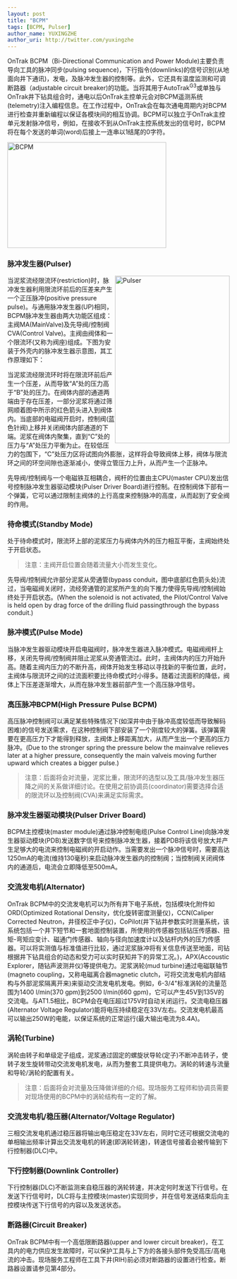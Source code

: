 ```yaml
---
layout: post
title: "BCPM"
tags: [BCPM, Pulser]
author_name: YUXINGZHE
author_uri: http://twitter.com/yuxingzhe
---
```


<span class="dropcap">O</span>nTrak BCPM（Bi-Directional Communication and Power Module)主要负责导向工具的脉冲同步(pulsing sequence)，下行指令(downlinks)的信号识别(从地面向井下通讯)，发电，及脉冲发生器的控制等。此外，它还具有温度监测和可调断路器（adjustable circuit breaker)的功能。当将其用于AutoTrak<sup>G3</sup>或单独与OnTrak井下钻具组合时，通电以后OnTrak主控单元会对BCPM遥测系统(telemetry)注入编程信息。在工作过程中，OnTrak会在每次通电周期内对BCPM进行检查并重新编程以保证各模块间的相互协调。BCPM可以独立于OnTrak主控单元发射脉冲信号，例如，在接收不到从OnTrak主控系统发出的信号时，BCPM将在每个发送的单词(word)后接上一连串以1结尾的0字符。

<img class="aligncenter" style="width:360px;height:240px;" src="https://k9ccyq.blu.livefilestore.com/y2p2c25eKLgHFt0YQVU1OpPns0UPYfZlBJlZo5ZTqcXxlm9ostb-AG1ZN5_wz5lXZU9Ko2z_tGhGYPIZVEnX0XYCiQqmwlQHJWRaoUfbLwHJOs/BCPM.png?psid=1" alt="BCPM">

### 脉冲发生器(Pulser) ###

<img style="float:right;width:260px;height:380px;" src="https://ktccyq.blu.livefilestore.com/y2pYyKXXamuKNcyS-suRELBEeEAsRVkw1-_jZckoPk1qnr9Lgn9CXzD3CSuGK-sDfxegtawTBxadm5UxnQqrl434tfyE4dpSro_Z1f9trhZeMM/Pulser.png?psid=1" alt="Pulser">

当泥浆流经限流环(restriction)时，脉冲发生器利用限流环前后的压差来产生一个正压脉冲(positive pressure pulse)。与通用脉冲发生器(UP)相同，BCPM脉冲发生器由两大功能区组成：主阀MA(MainValve)及先导阀/控制阀CVA(Control Valve)。主阀由阀体和一个限流环(又称为阀座)组成。下图为安装于外壳内的脉冲发生器示意图，其工作原理如下：

当泥浆流经限流环时将在限流环前后产生一个压差，从而导致“A”处的压力高于“B”处的压力。在阀体内部的通道两端由于存在压差，一部分泥浆将通过筛网顺着图中所示的红色箭头进入到阀体内。当底部的电磁阀开启时，控制阀(蓝色针阀)上移并关闭阀体内部通道的下端。泥浆在阀体内聚集，直到“C”处的压力与“A”处压力平衡为止。在较低压力的包围下，“C”处压力区将试图向外膨胀，这样将会导致阀体上移，阀体与限流环之间的环空间隙也逐渐减小，使得立管压力上升，从而产生一个正脉冲。

先导阀/控制阀与一个电磁铁互相耦合，阀杆的位置由主CPU(master CPU)发出信号控制脉冲发生器驱动模块(Pulser Driver Board)进行控制。在控制阀体下部有一个弹簧，它可以通过限制主阀体的上行高度来控制脉冲的高度，从而起到了安全阀的作用。

### 待命模式(Standby Mode) ###

处于待命模式时，限流环上部的泥浆压力与阀体内外的压力相互平衡，主阀始终处于开启状态。

> 注意：主阀开启位置会随着流量大小而发生变化。

先导阀/控制阀允许部分泥浆从旁通管(bypass conduit，图中底部红色箭头处)流过，当电磁阀关闭时，流经旁通管的泥浆所产生的向下推力使得先导阀/控制阀始终处于开启状态。(When the solenoid is not activated, the Pilot/Control Valve is held open by drag force of the drilling fluid passingthrough the bypass conduit.)

### 脉冲模式(Pulse Mode) ###

当脉冲发生器驱动模块开启电磁阀时，脉冲发生器进入脉冲模式。电磁阀阀杆上移，关闭先导阀/控制阀并阻止泥浆从旁通管流过。此时，主阀体内的压力开始升高。随着主阀内压力的不断升高，阀体开始发生移动以寻找新的平衡位置，此时，主阀体与限流环之间的过流面积要比待命模式时小得多。随着过流面积的降低，阀体上下压差逐渐增大，从而在脉冲发生器前部产生一个高压脉冲信号。

### 高压脉冲BCPM(High Pressure Pulse BCPM) ###

高压脉冲控制阀可以满足某些特殊情况下(如深井中由于脉冲高度较低而导致解码困难)的信号发送需求，在这种控制阀下部安装了一个刚度较大的弹簧。该弹簧需要在更高压力下才能得到释放，主阀体上移距离加大，从而产生出一个更高的压力脉冲。(Due to the stronger spring the pressure below the mainvalve relieves later at a higher pressure, consequently the main valveis moving further upward which creates a bigger pulse.)

> 注意：后面将会对流量，泥浆比重，限流环的选型以及工具/脉冲发生器压降之间的关系做详细讨论。在使用之前协调员(coordinator)需要选择合适的限流环以及控制阀(CVA)来满足实际需求。

### 脉冲发生器驱动模块(Pulser Driver Board) ###

BCPM主控模块(master module)通过脉冲控制电缆(Pulse Control Line)向脉冲发生器驱动模块(PDB)发送数字信号来控制脉冲发生器，接着PDB将该信号放大并产生足够大的电流来控制电磁阀的开启动作。当需要发出一个脉冲信号时，需要高达1250mA的电流(维持130毫秒)来启动脉冲发生器内的控制阀；当控制阀关闭阀体内的通道后，电流会立即降低至500mA。

### 交流发电机(Alternator) ###

OnTrak BCPM中的交流发电机可以为所有井下电子系统，包括模块化附件如ORD(Optimized Rotational Density，优化旋转密度测量仪)，CCN(Caliper Corrected Neutron，井径校正中子仪)，CoPilot(井下钻井参数实时测量系统，该系统包括一个井下短节和一套地面控制装置，所使用的传感器包括钻压传感器、扭矩-弯矩应变计、磁通门传感器、轴向与径向加速度计以及钻杆内外的压力传感器。可以将实测值与标准值进行比较，通过泥浆脉冲将有关信息传送至地面，司钻根据井下钻具组合的动态和受力可以实时获知井下的异常工况。)，APX(Accoustic Explorer，随钻声波测井仪)等提供电力。泥浆涡轮(mud turbine)通过电磁联轴节(magneto coupling，又称电磁离合器magnetic clutch，可将交流发电机内部结构与外部泥浆隔离开来)来驱动交流发电机发电。例如，6-3/4"标准涡轮的流量范围为1400 l/min(370 gpm)到2500 l/min(660 gpm)，它可以产生45V到135V的交流电。与AT1.5相比，BCPM会在电压超过175V时自动关闭运行。交流电稳压器(Alternator Voltage Regulator)能将电压持续稳定在33V左右。交流发电机最高可以输出250W的电能，以保证系统的正常运行(最大输出电流为8.4A)。

### 涡轮(Turbine) ###

涡轮由转子和单级定子组成，泥浆通过固定的螺旋状导轮(定子)不断冲击转子，使转子发生旋转带动交流发电机发电，从而为整套工具提供电力。涡轮的转速与流量和导轮/涡轮的配置有关。

> 注意：后面将会对流量及压降做详细的介绍。现场服务工程师和协调员需要对现场使用的BCPM中的涡轮结构有一定的了解。

### 交流发电机/稳压器(Alternator/Voltage Regulator) ###

三相交流发电机通过稳压器将输出电压稳定在33V左右，同时它还可根据交流电的单相输出频率计算出交流发电机的转速(即涡轮转速)，转速信号接着会被传输到下行控制器(DLC)中。

### 下行控制器(Downlink Controller) ###

下行控制器(DLC)不断监测来自稳压器的涡轮转速，并决定何时发送下行信号。在发送下行信号时，DLC将与主控模块(master)实现同步，并在信号发送结束后向主控模块传送下行信号的内容以及发送状态。
    
### 断路器(Circuit Breaker) ###

OnTrak BCPM中有一个高低限断路器(upper and lower circuit breaker)，在工具内的电力供应发生故障时，可以保护工具与上下方的各接头部件免受高压/高电流的冲击。现场服务工程师在工具下井(RIH)前必须对断路器的设置进行检查。断路器设置请参见第4部分。
